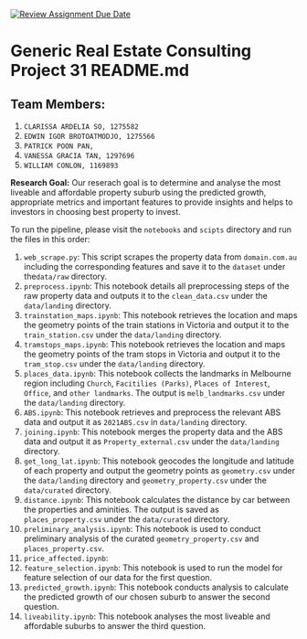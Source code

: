 [![Review Assignment Due Date](https://classroom.github.com/assets/deadline-readme-button-24ddc0f5d75046c5622901739e7c5dd533143b0c8e959d652212380cedb1ea36.svg)](https://classroom.github.com/a/SGWUF1eE)
# Generic Real Estate Consulting Project 31 README.md

## Team Members: 
1. `CLARISSA ARDELIA SO, 1275582`
2. `EDWIN IGOR BROTOATMODJO, 1275566`
3. `PATRICK POON PAN, `
4. `VANESSA GRACIA TAN, 1297696`
5. `WILLIAM CONLON, 1169893`

**Research Goal:** Our reserach goal is to determine and analyse the most liveable and affordable property suburb using the predicted growth, appropriate metrics and important features to provide insights and helps to investors in choosing best property to invest. 

To run the pipeline, please visit the `notebooks` and `scipts` directory and run the files in this order:
1. `web_scrape.py`: This script scrapes the property data from `domain.com.au` including the corresponding features and save it to the `dataset` under the`data/raw` directory.
2. `preprocess.ipynb`: This notebook details all preprocessing steps of the raw property data and outputs it to the `clean_data.csv` under the `data/landing` directory.
3. `trainstation_maps.ipynb`: This notebook retrieves the location and maps the geometry points of the train stations in Victoria and output it to the `train_station.csv` under the `data/landing` directory.
4. `tramstops_maps.ipynb`: This notebook retrieves the location and maps the geometry points of the tram stops in Victoria and output it to the `tram_stop.csv` under the `data/landing` directory.
5. `places_data.ipynb`: This notebook collects the landmarks in Melbourne region including `Church`, `Facitilies (Parks)`, `Places of Interest`, `Office`, and `other landmarks`. The output is `melb_landmarks.csv` under the `data/landing` directory.
6. `ABS.ipynb`: This notebook retrieves and preprocess the relevant ABS data and output it as `2021ABS.csv` in `data/landing` directory.
7. `joining.ipynb`: This notebook merges the property data and the ABS data and output it as `Property_external.csv` under the `data/landing` directory.
8. `get_long_lat.ipynb`: This notebook geocodes the longitude and latitude of each property and output the geometry points as `geometry.csv` under the `data/landing` directory and `geometry_property.csv` under the `data/curated` directory.
9. `distance.ipynb`: This notebook calculates the distance by car between the properties and aminities. The output is saved as `places_property.csv` under the `data/curated` directory.
10. `preliminary_analysis.ipynb`: This notebook is used to conduct preliminary analysis of the curated `geometry_property.csv` and `places_property.csv`.
11. `price_affected.ipynb`: 
12. `feature_selection.ipynb`: This notebook is used to run the model for feature selection of our data for the first question. 
13. `predicted_growth.ipynb`: This notebook conducts analysis to calculate the predicted growth of our chosen suburb to answer the second question.
14. `liveability.ipynb`: This notebook analyses the most liveable and affordable suburbs to answer the third question. 